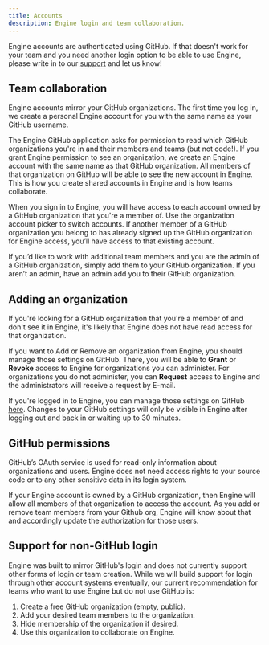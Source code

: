 ```yaml
---
title: Accounts
description: Engine login and team collaboration.
---
```


Engine accounts are authenticated using GitHub. If that doesn't work for your team and you need another login option to be able to use Engine, please write in to our <a href="mailto:support@apollographql.com">support</a> and let us know!

## Team collaboration

Engine accounts mirror your GitHub organizations. The first time you log in, we create a personal Engine account for you with the same name as your GitHub username.

The Engine GitHub application asks for permission to read which GitHub organizations you're in and their members and teams (but not code!). If you grant Engine permission to see an organization, we create an Engine account with the same name as that GitHub organization. All members of that organization on GitHub will be able to see the new account in Engine. This is how you create shared accounts in Engine and is how teams collaborate.

When you sign in to Engine, you will have access to each account owned by a GitHub organization that you're a member of. Use the organization account picker to switch accounts. If another member of a GitHub organization you belong to has already signed up the GitHub organization for Engine access, you’ll have access to that existing account.

If you’d like to work with additional team members and you are the admin of a GitHub organization, simply add them to your GitHub organization. If you aren’t an admin, have an admin add you to their GitHub organization.

## Adding an organization

If you're looking for a GitHub organization that you're a member of and don't see it in Engine, it's likely that Engine does not have read access for that organization.

If you want to Add or Remove an organization from Engine, you should manage those settings on GitHub. There, you will be able to <b>Grant</b> or <b>Revoke</b> access to Engine for organizations you can administer. For organizations you do not administer, you can <b>Request</b> access to Engine and the administrators will receive a request by E-mail.

If you're logged in to Engine, you can manage those settings on GitHub [here](https://engine-graphql.apollographql.com/github/manage). Changes to your GitHub settings will only be visible in Engine after logging out and back in or waiting up to 30 minutes.


## GitHub permissions

GitHub’s OAuth service is used for read-only information about organizations and users. Engine does not need access rights to your source code or to any other sensitive data in its login system.

If your Engine account is owned by a GitHub organization, then Engine will allow all members of that organization to access the account. As you add or remove team members from your Github org, Engine will know about that and accordingly update the authorization for those users.

## Support for non-GitHub login

Engine was built to mirror GitHub's login and does not currently support other forms of login or team creation. While we will build support for login through other account systems eventually, our current recommendation for teams who want to use Engine but do not use GitHub is:
1. Create a free GitHub organization (empty, public).
2. Add your desired team members to the organization.
3. Hide membership of the organization if desired.
4. Use this organization to collaborate on Engine.



